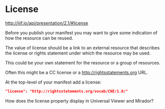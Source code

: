# License

http://iiif.io/api/presentation/2.1/#license

Before you publish your manifest you may want to give some indication of how the resource can be reused.

The value of license should be a link to an external resource that describes the license or rights statement under which the resource may be used.

This could be your own statement for the resource or a group of resources.

Often this might be a CC license or a http://rightsstatements.org URL.

At the top-level of your manifest add a license:

```json
"license": "http://rightsstatements.org/vocab/CNE/1.0/"
```

How does the license property display in Universal Viewer and Mirador?
